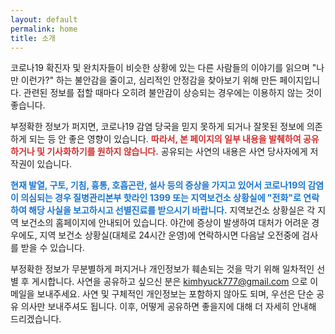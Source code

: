 ```yaml
---
layout: default
permalink: home
title: 소개
---
```


코로나19 확진자 및 완치자들이 비슷한 상황에 있는 다른 사람들의 이야기를 읽으며 "나만 이런가?" 하는 불안감을 줄이고,
심리적인 안정감을 찾아보기 위해 만든 페이지입니다.
관련된 정보를 접할 때마다 오히려 불안감이 상승되는 경우에는 이용하지 않는 것이 좋습니다.

부정확한 정보가 퍼지면, 코로나19 감염 당국을 믿지 못하게 되거나 잘못된 정보에 의존하게 되는 등 안 좋은 영향이 있습니다.
<strong style="color: #d32f2f">따라서, 본 페이지의 일부 내용을 발췌하여 공유하거나 및 기사화하기를 원하지 않습니다.</strong>
공유되는 사연의 내용은 사연 당사자에게 저작권이 있습니다.


<strong style="color: #1976d2">현재 발열, 구토, 기침, 흉통, 호흡곤란, 설사 등의 증상을 가지고 있어서 코로나19의 감염이 의심되는 경우
질병관리본부 핫라인 1399 또는 지역보건소 상황실에 "전화"로 연락하여 해당 사실을 보고하시고 선별진료를 받으시기 바랍니다.</strong>
지역보건소 상황실은 각 지역 보건소의 홈페이지에 안내되어 있습니다.
야간에 증상이 발생하여 대처가 어려운 경우에도, 지역 보건소 상황실(대체로 24시간 운영)에 연락하시면
다음날 오전중에 검사를 받을 수 있습니다.


부정확한 정보가 무분별하게 퍼지거나 개인정보가 훼손되는 것을 막기 위해 일차적인 선별 후 게시합니다.
사연을 공유하고 싶으신 분은 kimhyuck777@gmail.com 으로 이메일을 보내주세요.
사연 및 구체적인 개인정보는 포함하지 않아도 되며, 우선은 단순 공유 의사만 보내주셔도 됩니다.
이후, 어떻게 공유하면 좋을지에 대해 더 자세히 안내해 드리겠습니다.
